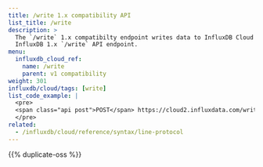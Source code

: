 ```yaml
---
title: /write 1.x compatibility API
list_title: /write
description: >
  The `/write` 1.x compatibilty endpoint writes data to InfluxDB Cloud using patterns from the
  InfluxDB 1.x `/write` API endpoint.
menu:
  influxdb_cloud_ref:
    name: /write
    parent: v1 compatibility
weight: 301
influxdb/cloud/tags: [write]
list_code_example: |
  <pre>
  <span class="api post">POST</span> https://cloud2.influxdata.com/write
  </pre>
related:
  - /influxdb/cloud/reference/syntax/line-protocol
---
```


{{% duplicate-oss %}}
